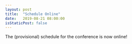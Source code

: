 ```yaml
---
layout: post
title:  "Schedule Online"
date:   2019-08-21 08:00:00
isStaticPost: false
---
```


The (provisional) schedule for the conference is now online!
